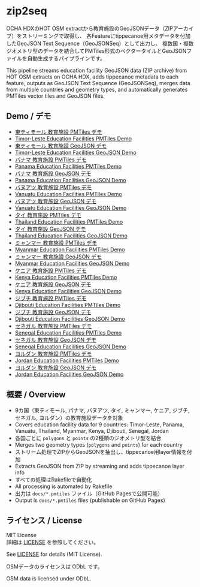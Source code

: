# zip2seq

OCHA HDXのHOT OSM extractから教育施設のGeoJSONデータ（ZIPアーカイブ）をストリーミングで取得し、
各Featureにtippecanoe用メタデータを付加したGeoJSON Text Sequence（GeoJSONSeq）として出力し、
複数国・複数ジオメトリ型のデータを結合してPMTiles形式のベクタータイルとGeoJSONファイルを自動生成するパイプラインです。

This pipeline streams education facility GeoJSON data (ZIP archive) from HOT OSM extracts on OCHA HDX, adds tippecanoe metadata to each feature, outputs as GeoJSON Text Sequence (GeoJSONSeq), merges data from multiple countries and geometry types, and automatically generates PMTiles vector tiles and GeoJSON files.

## Demo / デモ

- [東ティモール 教育施設 PMTiles デモ](https://pmtiles.io/#url=https://hfu.github.io/zip2seq/tls_education_facilities.pmtiles)
- [Timor-Leste Education Facilities PMTiles Demo](https://pmtiles.io/#url=https://hfu.github.io/zip2seq/tls_education_facilities.pmtiles)
- [東ティモール 教育施設 GeoJSON デモ](https://geojson.io/#id=github:hfu/zip2seq/blob/main/docs/tls_education_facilities.geojson)
- [Timor-Leste Education Facilities GeoJSON Demo](https://geojson.io/#id=github:hfu/zip2seq/blob/main/docs/tls_education_facilities.geojson)
- [パナマ 教育施設 PMTiles デモ](https://pmtiles.io/#url=https://hfu.github.io/zip2seq/pan_education_facilities.pmtiles)
- [Panama Education Facilities PMTiles Demo](https://pmtiles.io/#url=https://hfu.github.io/zip2seq/pan_education_facilities.pmtiles)
- [パナマ 教育施設 GeoJSON デモ](https://geojson.io/#id=github:hfu/zip2seq/blob/main/docs/pan_education_facilities.geojson)
- [Panama Education Facilities GeoJSON Demo](https://geojson.io/#id=github:hfu/zip2seq/blob/main/docs/pan_education_facilities.geojson)
- [バヌアツ 教育施設 PMTiles デモ](https://pmtiles.io/#url=https://hfu.github.io/zip2seq/vut_education_facilities.pmtiles)
- [Vanuatu Education Facilities PMTiles Demo](https://pmtiles.io/#url=https://hfu.github.io/zip2seq/vut_education_facilities.pmtiles)
- [バヌアツ 教育施設 GeoJSON デモ](https://geojson.io/#id=github:hfu/zip2seq/blob/main/docs/vut_education_facilities.geojson)
- [Vanuatu Education Facilities GeoJSON Demo](https://geojson.io/#id=github:hfu/zip2seq/blob/main/docs/vut_education_facilities.geojson)
- [タイ 教育施設 PMTiles デモ](https://pmtiles.io/#url=https://hfu.github.io/zip2seq/tha_education_facilities.pmtiles)
- [Thailand Education Facilities PMTiles Demo](https://pmtiles.io/#url=https://hfu.github.io/zip2seq/tha_education_facilities.pmtiles)
- [タイ 教育施設 GeoJSON デモ](https://geojson.io/#id=github:hfu/zip2seq/blob/main/docs/tha_education_facilities.geojson)
- [Thailand Education Facilities GeoJSON Demo](https://geojson.io/#id=github:hfu/zip2seq/blob/main/docs/tha_education_facilities.geojson)
- [ミャンマー 教育施設 PMTiles デモ](https://pmtiles.io/#url=https://hfu.github.io/zip2seq/mmr_education_facilities.pmtiles)
- [Myanmar Education Facilities PMTiles Demo](https://pmtiles.io/#url=https://hfu.github.io/zip2seq/mmr_education_facilities.pmtiles)
- [ミャンマー 教育施設 GeoJSON デモ](https://geojson.io/#id=github:hfu/zip2seq/blob/main/docs/mmr_education_facilities.geojson)
- [Myanmar Education Facilities GeoJSON Demo](https://geojson.io/#id=github:hfu/zip2seq/blob/main/docs/mmr_education_facilities.geojson)
- [ケニア 教育施設 PMTiles デモ](https://pmtiles.io/#url=https://hfu.github.io/zip2seq/ken_education_facilities.pmtiles)
- [Kenya Education Facilities PMTiles Demo](https://pmtiles.io/#url=https://hfu.github.io/zip2seq/ken_education_facilities.pmtiles)
- [ケニア 教育施設 GeoJSON デモ](https://geojson.io/#id=github:hfu/zip2seq/blob/main/docs/ken_education_facilities.geojson)
- [Kenya Education Facilities GeoJSON Demo](https://geojson.io/#id=github:hfu/zip2seq/blob/main/docs/ken_education_facilities.geojson)
- [ジブチ 教育施設 PMTiles デモ](https://pmtiles.io/#url=https://hfu.github.io/zip2seq/dji_education_facilities.pmtiles)
- [Djibouti Education Facilities PMTiles Demo](https://pmtiles.io/#url=https://hfu.github.io/zip2seq/dji_education_facilities.pmtiles)
- [ジブチ 教育施設 GeoJSON デモ](https://geojson.io/#id=github:hfu/zip2seq/blob/main/docs/dji_education_facilities.geojson)
- [Djibouti Education Facilities GeoJSON Demo](https://geojson.io/#id=github:hfu/zip2seq/blob/main/docs/dji_education_facilities.geojson)
- [セネガル 教育施設 PMTiles デモ](https://pmtiles.io/#url=https://hfu.github.io/zip2seq/sen_education_facilities.pmtiles)
- [Senegal Education Facilities PMTiles Demo](https://pmtiles.io/#url=https://hfu.github.io/zip2seq/sen_education_facilities.pmtiles)
- [セネガル 教育施設 GeoJSON デモ](https://geojson.io/#id=github:hfu/zip2seq/blob/main/docs/sen_education_facilities.geojson)
- [Senegal Education Facilities GeoJSON Demo](https://geojson.io/#id=github:hfu/zip2seq/blob/main/docs/sen_education_facilities.geojson)
- [ヨルダン 教育施設 PMTiles デモ](https://pmtiles.io/#url=https://hfu.github.io/zip2seq/jor_education_facilities.pmtiles)
- [Jordan Education Facilities PMTiles Demo](https://pmtiles.io/#url=https://hfu.github.io/zip2seq/jor_education_facilities.pmtiles)
- [ヨルダン 教育施設 GeoJSON デモ](https://geojson.io/#id=github:hfu/zip2seq/blob/main/docs/jor_education_facilities.geojson)
- [Jordan Education Facilities GeoJSON Demo](https://geojson.io/#id=github:hfu/zip2seq/blob/main/docs/jor_education_facilities.geojson)

## 概要 / Overview

- 9カ国（東ティモール, パナマ, バヌアツ, タイ, ミャンマー, ケニア, ジブチ, セネガル, ヨルダン）の教育施設データを対象
- Covers education facility data for 9 countries: Timor-Leste, Panama, Vanuatu, Thailand, Myanmar, Kenya, Djibouti, Senegal, Jordan
- 各国ごとに `polygons` と `points` の2種類のジオメトリ型を結合
- Merges two geometry types (`polygons` and `points`) for each country
- ストリーム処理でZIPからGeoJSONを抽出し、tippecanoe用layer情報を付加
- Extracts GeoJSON from ZIP by streaming and adds tippecanoe layer info
- すべての処理はRakefileで自動化
- All processing is automated by Rakefile
- 出力は `docs/*.pmtiles` ファイル（GitHub Pagesで公開可能）
- Output is `docs/*.pmtiles` files (publishable on GitHub Pages)

## ライセンス / License

MIT License  
詳細は [LICENSE](LICENSE) を参照してください。

See [LICENSE](LICENSE) for details (MIT License).

OSMデータのライセンスは ODbL です。

OSM data is licensed under ODbL.